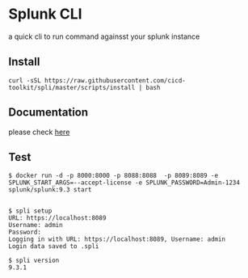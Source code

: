 # Splunk CLI

a quick cli to run command againsst your splunk instance


## Install

```
curl -sSL https://raw.githubusercontent.com/cicd-toolkit/spli/master/scripts/install | bash
```

## Documentation

please check [here](./docs/spli.md)

## Test

```
$ docker run -d -p 8000:8000 -p 8088:8088  -p 8089:8089 -e SPLUNK_START_ARGS=--accept-license -e SPLUNK_PASSWORD=Admin-1234 splunk/splunk:9.3 start


$ spli setup
URL: https://localhost:8089
Username: admin
Password:
Logging in with URL: https://localhost:8089, Username: admin
Login data saved to .spli

$ spli version
9.3.1
```





